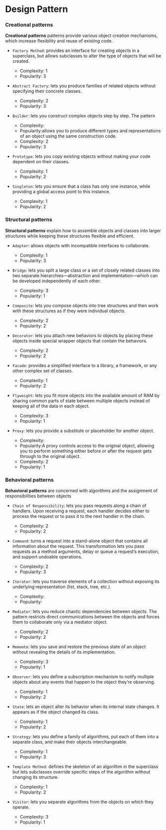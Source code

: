 # Design Pattern

### Creational patterns

**Creational patterns** patterns provide various object creation mechanisms, which increase flexibility and reuse of existing code.

- `Factory Method`: provides an interface for creating objects in a superclass, but allows subclasses to alter the type of objects that will be created.

  - Complexity: 1
  - Popularity: 3

- `Abstract Factory`: lets you produce families of related objects without specifying their concrete classes.

  - Complexity: 2
  - Popularity: 3

- `Builder`: lets you construct complex objects step by step. The pattern

  - Complexity:
  - Popularity:allows you to produce different types and representations of an object using the same construction code.
  - Complexity: 2
  - Popularity: 3

- `Prototype`: lets you copy existing objects without making your code dependent on their classes.

  - Complexity: 1
  - Popularity: 2

- `Singleton`: lets you ensure that a class has only one instance, while providing a global access point to this instance.

  - Complexity: 1
  - Popularity: 2

### Structural patterns

**Structural patterns** explain how to assemble objects and classes into larger structures while keeping these structures flexible and efficient.

- `Adapter`: allows objects with incompatible interfaces to collaborate.

  - Complexity: 1
  - Popularity: 3

- `Bridge`: lets you split a large class or a set of closely related classes into two separate hierarchies—abstraction and implementation—which can be developed independently of each other.

  - Complexity: 3
  - Popularity: 1

- `Composite`: lets you compose objects into tree structures and then work with these structures as if they were individual objects.

  - Complexity: 2
  - Popularity: 2

- `Decorator`: lets you attach new behaviors to objects by placing these objects inside special wrapper objects that contain the behaviors.

  - Complexity: 2
  - Popularity: 2

- `Facade`: provides a simplified interface to a library, a framework, or any other complex set of classes.

  - Complexity: 1
  - Popularity: 2

- `Flyweight`: lets you fit more objects into the available amount of RAM by sharing common parts of state between multiple objects instead of keeping all of the data in each object.

  - Complexity: 3
  - Popularity: 1

- `Proxy`: lets you provide a substitute or placeholder for another object.

  - Complexity:
  - Popularity:A proxy controls access to the original object, allowing you to perform something either before or after the request gets through to the original object.
  - Complexity: 2
  - Popularity: 1

### Behavioral patterns

**Behavioral patterns** are concerned with algorithms and the assignment of responsibilities between objects

- `Chain of Responsibility`: lets you pass requests along a chain of handlers. Upon receiving a request, each handler decides either to process
  the request or to pass it to the next handler in the chain.

  - Complexity: 2
  - Popularity: 2

- `Command`: turns a request into a stand-alone object that contains all information about the request. This transformation lets you pass requests
  as a method arguments, delay or queue a request’s execution, and support undoable operations.

  - Complexity: 2
  - Popularity: 3

- `Iterator`: lets you traverse elements of a collection without exposing its underlying representation (list, stack, tree, etc.).

  - Complexity:
  - Popularity:

- `Mediator`: lets you reduce chaotic dependencies between objects. The
  pattern restricts direct communications between the objects and forces them to collaborate only via a mediator object.

  - Complexity: 2
  - Popularity: 2

- `Mememto`: lets you save and restore the previous state of an object without revealing the details of its implementation.

  - Complexity: 3
  - Popularity: 1

- `Observer`: lets you define a subscription mechanism to notify multiple objects about any events that happen to the object they’re observing.

  - Complexity: 1
  - Popularity: 2

- `State`: lets an object alter its behavior when its internal state changes. It appears as if the object changed its class.

  - Complexity: 1
  - Popularity: 2

- `Strategy`: lets you define a family of algorithms, put each of them into a separate class, and make their objects interchangeable.

  - Complexity: 1
  - Popularity: 3

- `Template Method`: defines the skeleton of an algorithm in the superclass but lets subclasses override specific steps of the algorithm without changing its structure.

  - Complexity: 1
  - Popularity: 2

- `Visitor`: lets you separate algorithms from the objects on which they operate.

  - Complexity: 3
  - Popularity: 1
